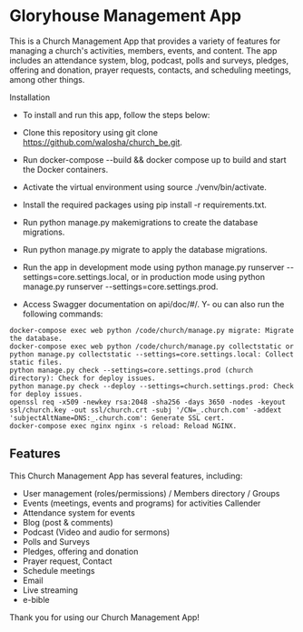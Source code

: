 
# Gloryhouse Management App

This is a Church Management App that provides a variety of features for managing a church's activities, members, events, and content. The app includes an attendance system, blog, podcast, polls and surveys, pledges, offering and donation, prayer requests, contacts, and scheduling meetings, among other things.

Installation
- To install and run this app, follow the steps below:

- Clone this repository using git clone https://github.com/walosha/church_be.git.
- Run docker-compose --build && docker compose up to build and start the Docker containers.
- Activate the virtual environment using source ./venv/bin/activate.
- Install the required packages using pip install -r requirements.txt.
- Run python manage.py makemigrations to create the database migrations.
- Run python manage.py migrate to apply the database migrations.
- Run the app in development mode using python manage.py runserver --settings=core.settings.local, or in production mode using python manage.py runserver --settings=core.settings.prod.
- Access Swagger documentation on api/doc/#/.
Y- ou can also run the following commands:

```text
docker-compose exec web python /code/church/manage.py migrate: Migrate the database.
docker-compose exec web python /code/church/manage.py collectstatic or python manage.py collectstatic --settings=core.settings.local: Collect static files.
python manage.py check --settings=core.settings.prod (church directory): Check for deploy issues.
python manage.py check --deploy --settings=church.settings.prod: Check for deploy issues.
openssl req -x509 -newkey rsa:2048 -sha256 -days 3650 -nodes -keyout ssl/church.key -out ssl/church.crt -subj '/CN=_.church.com' -addext 'subjectAltName=DNS:_.church.com': Generate SSL cert.
docker-compose exec nginx nginx -s reload: Reload NGINX.
```
## Features
This Church Management App has several features, including:

- User management (roles/permissions) / Members directory / Groups
- Events (meetings, events and programs) for activities Callender
- Attendance system for events
- Blog (post & comments)
- Podcast (Video and audio for sermons)
- Polls and Surveys
- Pledges, offering and donation
- Prayer request, Contact
- Schedule meetings
- Email
- Live streaming
- e-bible

Thank you for using our Church Management App!

